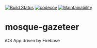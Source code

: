 [![Build Status](https://travis-ci.org/shkhaliq/mosque-gazeteer.svg?branch=master)](https://travis-ci.org/shkhaliq/mosque-gazeteer) [![codecov](https://codecov.io/gh/shkhaliq/mosque-gazeteer/branch/master/graph/badge.svg)](https://codecov.io/gh/shkhaliq/mosque-gazeteer)
[![Maintainability](https://api.codeclimate.com/v1/badges/a1f5c5ef60331859afc4/maintainability)](https://codeclimate.com/github/shkhaliq/mosque-gazeteer/maintainability)
# mosque-gazeteer
iOS App driven by Firebase
